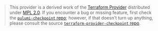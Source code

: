 > This provider is a derived work of the [Terraform Provider](https://github.com/terraform-providers/terraform-provider-checkpoint)
> distributed under [MPL 2.0](https://www.mozilla.org/en-US/MPL/2.0/). If you encounter a bug or missing feature,
> first check the [`pulumi-checkpoint` repo](/issues); however, if that doesn't turn up anything,
> please consult the source [`terraform-provider-checkpoint` repo](https://github.com/terraform-providers/terraform-provider-checkpoint/issues).
